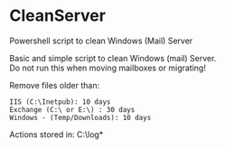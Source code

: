 # CleanServer
Powershell script to clean Windows (Mail) Server

Basic and simple script to clean Windows (mail) Server. <br />
Do not run this when moving mailboxes or migrating! 

Remove files older than: 

    IIS (C:\Inetpub): 10 days
    Exchange (C:\ or E:\) : 30 days
    Windows - (Temp/Downloads): 10 days


Actions stored in: C:\log\*
